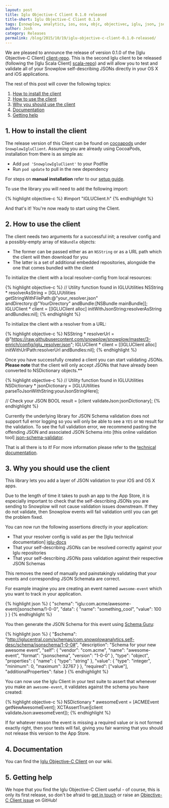 ```yaml
---
layout: post
title: Iglu Objective-C Client 0.1.0 released
title-short: Iglu Objective-C Client 0.1.0
tags: [snowplow, analytics, ios, osx, objc, objectivec, iglu, json, jsonschema]
author: Josh
category: Releases
permalink: /blog/2015/10/19/iglu-objective-c-client-0.1.0-released/
---
```


We are pleased to announce the release of version 0.1.0 of the [Iglu Objective-C Client] [client-repo]. This is the second Iglu client to be released (following the [Iglu Scala Client] [scala-repo]) and will allow you to test and validate all of your Snowplow self-describing JSONs directly in your OS X and iOS applications.

The rest of this post will cover the following topics:

1. [How to install the client](/blog/2015/10/19/iglu-objective-c-client-0.1.0-released#how-to-install)
2. [How to use the client](/blog/2015/10/19/iglu-objective-c-client-0.1.0-released#how-to-use)
3. [Why you should use the client](/blog/2015/10/19/iglu-objective-c-client-0.1.0-released#why-to-use)
4. [Documentation](/blog/2015/10/19/iglu-objective-c-client-0.1.0-released#docs)
5. [Getting help](/blog/2015/10/19/iglu-objective-c-client-0.1.0-released#help)

<!--more-->

<h2 id="how-to-install">1. How to install the client</h2>

The release version of this Client can be found on [cocoapods][cocoapods] under `SnowplowIgluClient`. Assuming you are already using CocoaPods, installation from there is as simple as:

* Add `pod 'SnowplowIgluClient'` to your Podfile
* Run `pod update` to pull in the new dependency

For steps on **manual installation** refer to our [setup guide][setup-guide].

To use the library you will need to add the following import:

{% highlight objective-c %}
#import "IGLUClient.h"
{% endhighlight %}

And that's it! You're now ready to start using the Client.

<h2 id="how-to-use">2. How to use the client</h2>

The client needs two arguments for a successful init; a resolver config and a possibly-empty array of `NSBundle` objects:

* The former can be passed either as an `NSString` or as a URL path which the client will then download for you
* The latter is a set of additional embedded repositories, alongside the one that comes bundled with the client

To initialize the client with a local resolver-config from local resources:

{% highlight objective-c %}
// Utility function found in IGLUUtilities
NSString * resolverAsString = 
    [IGLUUtilities getStringWithFilePath:@"your_resolver.json" 
                            andDirectory:@"YourDirectory" 
                               andBundle:[NSBundle mainBundle]];
IGLUClient * client = [[IGLUClient alloc] initWithJsonString:resolverAsString andBundles:nil];
{% endhighlight %}

To initialize the client with a resolver from a URL:

{% highlight objective-c %}
NSString * resolverUrl = @"https://raw.githubusercontent.com/snowplow/snowplow/master/3-enrich/config/iglu_resolver.json";
IGLUClient * client = [[IGLUClient alloc] initWithUrlPath:resolverUrl andBundles:nil];
{% endhighlight %}

Once you have successfully created a client you can start validating JSONs. **Please note** that the client will only accept JSONs that have already been converted to NSDictionary objects.**

{% highlight objective-c %}
// Utility function found in IGLUUtilities
NSDictionary * jsonDictionary = [IGLUUtilities parseToJsonWithString:yourJsonStringHere];

// Check your JSON
BOOL result = [client validateJson:jsonDictionary];
{% endhighlight %}

Currently the underlying library for JSON Schema validation does not support full error logging so you will only be able to see a `YES` or `NO` result for the validation. To see the full validation error, we recommend pasting the offending JSON and associated JSON Schema into [this online validation tool] [json-schema-validator].

That is all there is to it! For more information please refer to the [technical documentation][tech-docs].

<h2 id="why-to-use">3. Why you should use the client</h2>

This library lets you add a layer of JSON validation to your iOS and OS X apps.

Due to the length of time it takes to push an app to the App Store, it is especially important to check that the self-describing JSONs you are sending to Snowplow will not cause validation issues downstream. If they do not validate, then Snowplow events will fail validation until you can get the problem fixed.

You can now run the following assertions directly in your application:

* That your resolver config is valid as per the [Iglu technical documentation] [iglu-docs]
* That your self-describing JSONs can be resolved correctly against your Iglu repositories
* That your self-describing JSONs pass validation against their respective JSON Schemas

This removes the need of manually and painstakingly validating that your events and corresponding JSON Schemata are correct.

For example imagine you are creating an event named `awesome-event` which you want to track in your application.

{% highlight json %}
{
    "schema": "iglu:com.acme/awesome-event/jsonschema/1-0-0", 
    "data": {
        "name": "something_cool",
        "value": 100
  }
}
{% endhighlight %}

You then generate the JSON Schema for this event using [Schema Guru][schema-guru]:

{% highlight json %}
{
    "$schema": "http://iglucentral.com/schemas/com.snowplowanalytics.self-desc/schema/jsonschema/1-0-0#",
    "description": "Schema for your new awesome event",
    "self": {
        "vendor": "com.acme",
        "name": "awesome-event",
        "format": "jsonschema",
        "version": "1-0-0"
    },
    "type": "object",
    "properties": {
        "name": {
            "type": "string"
        },
        "value": {
            "type": "integer",
            "minimum": 0,
            "maximum": 32767
        }
    },
    "required": ["value"],
    "additionalProperties": false
}
{% endhighlight %}

You can now use the Iglu Client in your test suite to assert that whenever you make an `awesome-event`, it validates against the schema you have created:

{% highlight objective-c %}
NSDictionary * awesomeEvent = [ACMEEvent getNewAwesomeEvent];
XCTAssertTrue([client validateJson:awesomeEvent]);
{% endhighlight %}

If for whatever reason the event is missing a required value or is not formed exactly right, then your tests will fail, giving you fair warning that you should not release this version to the App Store.

<h2 id="docs">4. Documentation</h2>

You can find the [Iglu Objective-C Client][tech-docs] on our wiki.

<h2 id="help">5. Getting help</h2>

We hope that you find the Iglu Objective-C Client useful - of course, this is only its first release, so don't be afraid to [get in touch][talk-to-us] or raise an [Objective-C Client issue][client-issues] on GitHub!

[client-repo]: https://github.com/snowplow/iglu-objc-client
[scala-repo]: https://github.com/snowplow/iglu-scala-client
[cocoapods]: https://cocoapods.org/
[setup-guide]: https://github.com/snowplow/iglu/wiki/ObjC-client-setup
[tech-docs]: https://github.com/snowplow/iglu/wiki/ObjC-client
[schema-guru]: https://github.com/snowplow/schema-guru

[iglu-docs]: https://github.com/snowplow/iglu/wiki/Iglu-technical-documentation
[json-schema-validator]: https://json-schema-validator.herokuapp.com/

[talk-to-us]: https://github.com/snowplow/iglu/wiki/Talk-to-us
[client-issues]: https://github.com/snowplow/iglu-objc-client/issues
